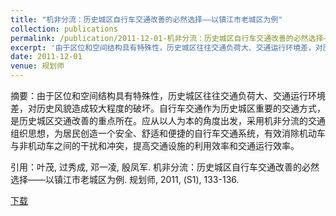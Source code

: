```yaml
---
title: "机非分流：历史城区自行车交通改善的必然选择——以镇江市老城区为例"
collection: publications
permalink: /publication/2011-12-01-机非分流：历史城区自行车交通改善的必然选择——以镇江市老城区为例
excerpt: '由于区位和空间结构具有特殊性，历史城区往往交通负荷大、交通运行环境差，对历史风貌造成较大程度的破坏。自行车交通作为历史城区重要的交通方式，是历史城区交通改善的重点所在。应从以人为本的角度出发，采用机非分流的交通组织思想，为居民创造一个安全、舒适和便捷的自行车交通系统，有效消除机动车与非机动车之间的干扰和冲突，提高交通设施的利用效率和交通运行效率。'
date: 2011-12-01
venue: 规划师
---
```

摘要：由于区位和空间结构具有特殊性，历史城区往往交通负荷大、交通运行环境差，对历史风貌造成较大程度的破坏。自行车交通作为历史城区重要的交通方式，是历史城区交通改善的重点所在。应从以人为本的角度出发，采用机非分流的交通组织思想，为居民创造一个安全、舒适和便捷的自行车交通系统，有效消除机动车与非机动车之间的干扰和冲突，提高交通设施的利用效率和交通运行效率。

引用：叶茂, 过秀成, 邓一凌, 殷凤军. 机非分流：历史城区自行车交通改善的必然选择——以镇江市老城区为例. 规划师, 2011, (S1), 133-136.

[下载](http://YilingDeng.github.io/files/机非分流：历史城区自行车交通改善的必然选择——以镇江市老城区为例.pdf)
